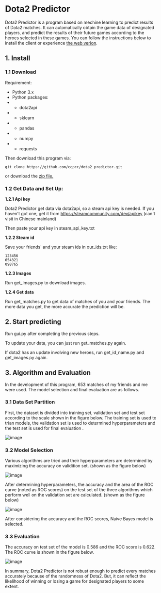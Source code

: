 # Dota2 Predictor
Dota2 Predictor is a program based on mechine learning to predict results of Data2 matches. It can automatically obtain the game data of designated players, and predict the results of their future games according to the heroes selected in these games. You can follow the instructions below to install the client or experience [the web verion](http://cccpcccai.top/).
## 1. Install
### 1.1 Download
Requirement:

- Python 3.x
- Python packages:
- - dota2api
- - sklearn
- - pandas
- - numpy
- - requests

Then download this program via:

```
git clone https://github.com/ccpcc/dota2_predictor.git
```
or download the [zip file.](https://github.com/ccpcc/dota2_predictor/archive/master.zip)

### 1.2 Get Data and Set Up:

**1.2.1 Api key**

Dota2 Predictor get data via dota2api, so a steam api key is needed. If you haven't got one, get it from https://steamcommunity.com/dev/apikey (can't visit in Chinese mainland)

Then paste your api key in steam_api_key.txt

**1.2.2 Steam id**

Save your friends' and your steam ids in our_ids.txt like:

```
123456
654321
098765
```

**1.2.3 Images**

Run get_images.py to download images. 

**1.2.4 Get data**

Run get_matches.py to get data of matches of you and your friends. The more data you get, the more accurate the prediction will be.

## 2. Start predicting
Run gui.py after completing the previous steps.

To update your data, you can just run get_matches.py again. 

If dota2 has an update involving new heroes, run get_id_name.py and get_images.py again.

## 3. Algorithm and Evaluation
In the development of this program, 653 matches of my friends and me were used. The model selection and final evaluation are as follows.
### 3.1 Data Set Partition
First, the dataset is divided into training set, validation set and test set according to the scale shown in the figure below. The training set is used to trian models, the validation set is used to determined hyperparameters and the test set is used for final evaluation .

![image](http://cccpcccai.top/Imgs/dataset.jpg)
### 3.2 Model Selection
Various algorithms are tried and their hyperparameters are determined by maximizing the accuracy on validition set. (shown as the figure below) 

![image](http://cccpcccai.top/Imgs/hyperparameters.jpg)

After determining hyperparameters, the accuracy and the area of the ROC curve (noted as ROC scores) on the test set of the three algorithms which perform well on the validation set are calculated. (shown as the figure below)

![image](http://cccpcccai.top/Imgs/scores.jpg)

After considering the accuracy and the ROC scores, Naive Bayes model is selected.
### 3.3 Evaluation
The accuracy on test set of the model is 0.586 and the ROC score is 0.622. The ROC curve is shown in the figure below.

![image](http://cccpcccai.top/Imgs/ROC.jpg)

In summary, Dota2 Predictor is not robust enough to predict every matches accurately because of the randomness of Dota2. But, it can reflect the likelihood of winning or losing a game for designated players to some extent.

 